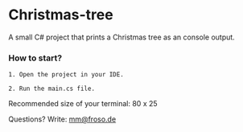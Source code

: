 # Christmas-tree

A small C# project that prints a Christmas tree as an console output.

### How to start?

    1. Open the project in your IDE.
    
    2. Run the main.cs file.

Recommended size of your terminal: 80 x 25

Questions? Write: mm@froso.de

